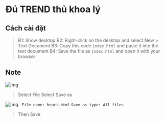 # Đú TREND thủ khoa lý

## Cách cài đặt

> B1: Show desktop
> B2: Right-click on the desktop and select New > Text Document
> B3: Copy this code `index.html` and paste it into the text document
> B4: Save the file as `index.html` and open it with your browser

## Note
![img](https://cdn.discordapp.com/attachments/973812651308240926/1039490804579827742/image.png)

> Select File
> Select Save as

![img](https://cdn.discordapp.com/attachments/973812651308240926/1039491130233987102/image.png)
``` File name: heart.html```
``` Save as type: All files ```
> Then Save
